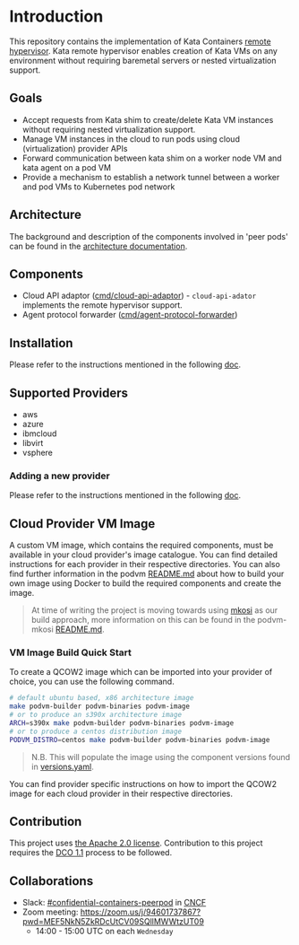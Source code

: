 # Introduction

This repository contains the implementation of Kata Containers [remote hypervisor](https://github.com/kata-containers/kata-containers/tree/CCv0).
Kata remote hypervisor enables creation of Kata VMs on any environment without requiring baremetal servers or nested
virtualization support.

## Goals

* Accept requests from Kata shim to create/delete Kata VM instances without requiring nested virtualization support.
* Manage VM instances in the cloud to run pods using cloud (virtualization) provider APIs
* Forward communication between kata shim on a worker node VM and kata agent on a pod VM
* Provide a mechanism to establish a network tunnel between a worker and pod VMs to Kubernetes pod network

## Architecture

The background and description of the components involved in 'peer pods' can be found in the [architecture documentation](./docs/architecture.md).

## Components

* Cloud API adaptor ([cmd/cloud-api-adaptor](./cmd/cloud-api-adaptor)) - `cloud-api-adator` implements the remote hypervisor support.
* Agent protocol forwarder ([cmd/agent-protocol-forwarder](./cmd/agent-protocol-forwarder))

## Installation

Please refer to the instructions mentioned in the following [doc](install/README.md).

## Supported Providers

* aws
* azure
* ibmcloud
* libvirt
* vsphere

### Adding a new provider

Please refer to the instructions mentioned in the following [doc](./docs/addnewprovider.md).

## Cloud Provider VM Image

A custom VM image, which contains the required components, must be available in your cloud provider's image catalogue. You can find detailed instructions for
each provider in their respective directories. You can also find further information in the podvm [README.md](./podvm/README.md) about how to build your own
image using Docker to build the required components and create the image.

> At time of writing the project is moving towards using [mkosi](https://github.com/systemd/mkosi) as our build approach, more information on this can be found
> in the podvm-mkosi [README.md](./podvm-mkosi/README.md).

### VM Image Build Quick Start

To create a QCOW2 image which can be imported into your provider of choice, you can use the following command.

```bash
# default ubuntu based, x86 architecture image
make podvm-builder podvm-binaries podvm-image
# or to produce an s390x architecture image
ARCH=s390x make podvm-builder podvm-binaries podvm-image
# or to produce a centos distribution image
PODVM_DISTRO=centos make podvm-builder podvm-binaries podvm-image
```

> N.B. This will populate the image using the component versions found in [versions.yaml](./versions.yaml).

You can find provider specific instructions on how to import the QCOW2 image for each cloud provider in their respective directories.

## Contribution

This project uses [the Apache 2.0 license](./LICENSE). Contribution to this project requires the [DCO 1.1](./DCO1.1.txt) process to be followed.

## Collaborations

* Slack: [#confidential-containers-peerpod](https://cloud-native.slack.com/archives/C04A2EJ70BX) in [CNCF](https://communityinviter.com/apps/cloud-native/cncf)
* Zoom meeting: https://zoom.us/j/94601737867?pwd=MEF5NkN5ZkRDcUtCV09SQllMWWtzUT09
    * 14:00 - 15:00 UTC on each `Wednesday`
